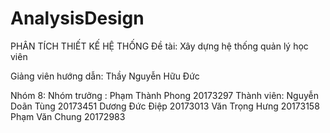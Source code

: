 # AnalysisDesign
PHÂN TÍCH THIẾT KẾ HỆ THỐNG
Đề tài:
Xây dựng hệ thống quản lý học viên

Giảng viên hướng dẫn: Thầy Nguyễn Hữu Đức

Nhóm 8:
Nhóm trưởng : 		Phạm Thành Phong		20173297
Thành viên:		Nguyễn Doãn Tùng		20173451
Dương Đức Điệp			20173013
Văn Trọng Hưng			20173158
Phạm Văn Chung			20172983
